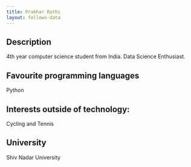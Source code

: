 ```yaml
---
title: Prakhar Rathi
layout: fellows-data
---
```


## Description
4th year computer science student from India. Data Science Enthusiast. 

## Favourite programming languages
Python

## Interests outside of technology: 
Cycling and Tennis

## University 
Shiv Nadar University 